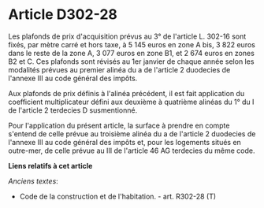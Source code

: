 # Article D302-28

Les plafonds de prix d'acquisition prévus au 3° de l'article L. 302-16 sont fixés, par mètre carré et hors taxe, à 5 145
euros en zone A bis, 3 822 euros dans le reste de la zone A, 3 077 euros en zone B1, et 2 674 euros en zones B2 et C. Ces
plafonds sont révisés au 1er janvier de chaque année selon les modalités prévues au premier alinéa du a de l'article 2
duodecies de l'annexe III au code général des impôts. 

Aux plafonds de prix définis à l'alinéa précédent, il est fait application du coefficient multiplicateur défini aux deuxième
à quatrième alinéas du 1° du I de l'article 2 terdecies D susmentionné. 

Pour l'application du présent article, la surface à prendre en compte s'entend de celle prévue au troisième alinéa du a de
l'article 2 duodecies de l'annexe III au code général des impôts et, pour les logements situés en outre-mer, de celle prévue
au III de l'article 46 AG terdecies du même code.

**Liens relatifs à cet article**

_Anciens textes_:

  - Code de la construction et de l'habitation. - art. R302-28 (T)
